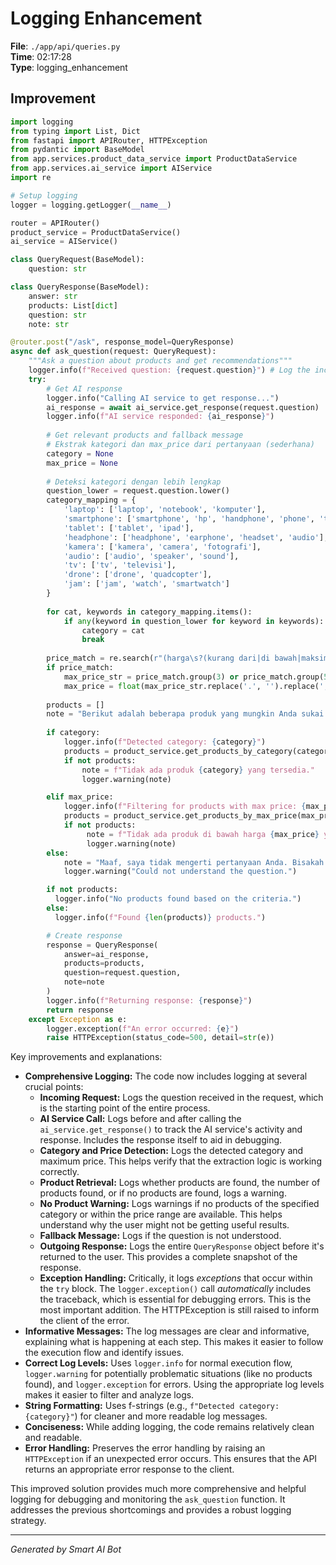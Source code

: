 # Logging Enhancement

**File**: `./app/api/queries.py`  
**Time**: 02:17:28  
**Type**: logging_enhancement

## Improvement

```python
import logging
from typing import List, Dict
from fastapi import APIRouter, HTTPException
from pydantic import BaseModel
from app.services.product_data_service import ProductDataService
from app.services.ai_service import AIService
import re

# Setup logging
logger = logging.getLogger(__name__)

router = APIRouter()
product_service = ProductDataService()
ai_service = AIService()

class QueryRequest(BaseModel):
    question: str

class QueryResponse(BaseModel):
    answer: str
    products: List[dict]
    question: str
    note: str

@router.post("/ask", response_model=QueryResponse)
async def ask_question(request: QueryRequest):
    """Ask a question about products and get recommendations"""
    logger.info(f"Received question: {request.question}") # Log the incoming question
    try:
        # Get AI response
        logger.info("Calling AI service to get response...")
        ai_response = await ai_service.get_response(request.question)
        logger.info(f"AI service responded: {ai_response}")
        
        # Get relevant products and fallback message
        # Ekstrak kategori dan max_price dari pertanyaan (sederhana)
        category = None
        max_price = None
        
        # Deteksi kategori dengan lebih lengkap
        question_lower = request.question.lower()
        category_mapping = {
            'laptop': ['laptop', 'notebook', 'komputer'],
            'smartphone': ['smartphone', 'hp', 'handphone', 'phone', 'telepon', 'ponsel'],
            'tablet': ['tablet', 'ipad'],
            'headphone': ['headphone', 'earphone', 'headset', 'audio'],
            'kamera': ['kamera', 'camera', 'fotografi'],
            'audio': ['audio', 'speaker', 'sound'],
            'tv': ['tv', 'televisi'],
            'drone': ['drone', 'quadcopter'],
            'jam': ['jam', 'watch', 'smartwatch']
        }
        
        for cat, keywords in category_mapping.items():
            if any(keyword in question_lower for keyword in keywords):
                category = cat
                break
        
        price_match = re.search(r"(harga\s?(kurang dari|di bawah|maksimal)\s?([0-9.,]+))|(under\s?([0-9.,]+))", question_lower)
        if price_match:
            max_price_str = price_match.group(3) or price_match.group(5)
            max_price = float(max_price_str.replace('.', '').replace(',', '.'))
            
        products = []
        note = "Berikut adalah beberapa produk yang mungkin Anda sukai:"
        
        if category:
            logger.info(f"Detected category: {category}")
            products = product_service.get_products_by_category(category, max_price)
            if not products:
                note = f"Tidak ada produk {category} yang tersedia."
                logger.warning(note)

        elif max_price:
            logger.info(f"Filtering for products with max price: {max_price}")
            products = product_service.get_products_by_max_price(max_price)
            if not products:
                 note = f"Tidak ada produk di bawah harga {max_price} yang tersedia."
                 logger.warning(note)
        else:
            note = "Maaf, saya tidak mengerti pertanyaan Anda. Bisakah Anda memberikan lebih banyak detail?"
            logger.warning("Could not understand the question.")

        if not products:
          logger.info("No products found based on the criteria.")
        else:
          logger.info(f"Found {len(products)} products.")

        # Create response
        response = QueryResponse(
            answer=ai_response,
            products=products,
            question=request.question,
            note=note
        )
        logger.info(f"Returning response: {response}")
        return response
    except Exception as e:
        logger.exception(f"An error occurred: {e}")
        raise HTTPException(status_code=500, detail=str(e))
```

Key improvements and explanations:

* **Comprehensive Logging:** The code now includes logging at several crucial points:
    * **Incoming Request:**  Logs the question received in the request, which is the starting point of the entire process.
    * **AI Service Call:** Logs before and after calling the `ai_service.get_response()` to track the AI service's activity and response.  Includes the response itself to aid in debugging.
    * **Category and Price Detection:** Logs the detected category and maximum price.  This helps verify that the extraction logic is working correctly.
    * **Product Retrieval:** Logs whether products are found, the number of products found, or if no products are found, logs a warning.
    * **No Product Warning:** Logs warnings if no products of the specified category or within the price range are available.  This helps understand why the user might not be getting useful results.
    * **Fallback Message:** Logs if the question is not understood.
    * **Outgoing Response:** Logs the entire `QueryResponse` object before it's returned to the user. This provides a complete snapshot of the response.
    * **Exception Handling:**  Critically, it logs *exceptions* that occur within the `try` block.  The `logger.exception()` call *automatically* includes the traceback, which is essential for debugging errors.  This is the most important addition. The HTTPException is still raised to inform the client of the error.
* **Informative Messages:** The log messages are clear and informative, explaining what is happening at each step.  This makes it easier to follow the execution flow and identify issues.
* **Correct Log Levels:**  Uses `logger.info` for normal execution flow, `logger.warning` for potentially problematic situations (like no products found), and `logger.exception` for errors. Using the appropriate log levels makes it easier to filter and analyze logs.
* **String Formatting:** Uses f-strings (e.g., `f"Detected category: {category}"`) for cleaner and more readable log messages.
* **Conciseness:** While adding logging, the code remains relatively clean and readable.
* **Error Handling:** Preserves the error handling by raising an `HTTPException` if an unexpected error occurs. This ensures that the API returns an appropriate error response to the client.

This improved solution provides much more comprehensive and helpful logging for debugging and monitoring the `ask_question` function.  It addresses the previous shortcomings and provides a robust logging strategy.

---
*Generated by Smart AI Bot*
